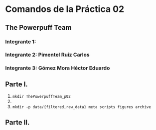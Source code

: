 # Comandos de la Práctica 02
## The Powerpuff Team
### Integrante 1: 
### Integrante 2: Pimentel Ruíz Carlos
### Integrante 3: Gómez Mora Héctor Eduardo

## Parte I.
01. `mkdir ThePowerpuffTeam_p02` 
02. 
03. `mkdir -p data/{filtered,raw_data} meta scripts figures archive`

## Parte II.
